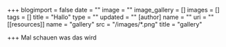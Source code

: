 +++
blogimport = false
date = ""
image = ""
image_gallery = []
images = []
tags = []
title = "Hallo"
type = ""
updated = ""
[author]
name = ""
uri = ""
[[resources]]
name = "gallery"
src = "/images/*.png"
title = "gallery"

+++
Mal schauen was das wird
